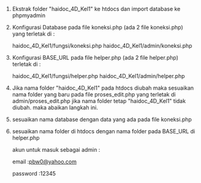 

1. Ekstrak folder "haidoc_4D_Kel1" ke htdocs dan import database ke phpmyadmin
2. Konfigurasi Database pada file koneksi.php (ada 2 file koneksi.php) yang terletak di :

	haidoc_4D_Kel1/fungsi/koneksi.php
	haidoc_4D_Kel1/admin/koneksi.php

3. Konfigurasi BASE_URL pada file helper.php (ada 2 file helper.php) terletak di :

	haidoc_4D_Kel1/fungsi/helper.php
	haidoc_4D_Kel1/admin/helper.php
4. Jika nama folder "haidoc_4D_Kel1" pada htdocs diubah 
   maka sesuaikan nama folder yang baru pada file proses_edit.php yang terletak di admin/proses_edit.php
   jika nama folder tetap "haidoc_4D_Kel1" tidak diubah. maka abaikan langkah ini.

5. sesuaikan nama database dengan data yang ada pada file koneksi.php
6. sesuaikan nama folder di htdocs dengan nama folder pada BASE_URL di helper.php

	akun untuk masuk sebagai admin :

	email :pbw0@yahoo.com

	password :12345
